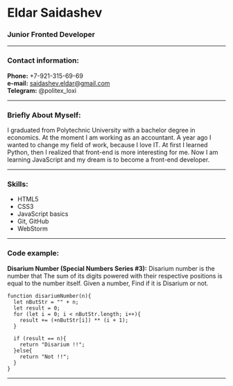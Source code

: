 # Eldar Saidashev

### Junior Fronted Developer
***
### Contact information:

**Phone:** +7-921-315-69-69  
**e-mail:** saidashev.eldar@gmail.com  
**Telegram:** @politex_loxi  
***

### Briefly About Myself:

I graduated from Polytechnic University with a bachelor degree in economics.
At the moment I am working as an accountant.
A year ago I wanted to change my field of work, because I love IT.
At first I learned Python, then I realized that front-end is more interesting for me.
Now I am learning JavaScript and my dream is to become a front-end developer.
***

### Skills:

* HTML5
* CSS3
* JavaScript basics
* Git, GitHub
* WebStorm
***

### Code example:
**Disarium Number (Special Numbers Series #3):** Disarium number is the number that
The sum of its digits powered with their respective positions is equal to the number itself.
Given a number, Find if it is Disarium or not.

```
function disariumNumber(n){
  let nButStr = "" + n;
  let result = 0;
  for (let i = 0; i < nButStr.length; i++){
    result += (+nButStr[i]) ** (i + 1);
  }
  
  if (result == n){
    return "Disarium !!";
  }else{
    return "Not !!";
  }
}
```
***
